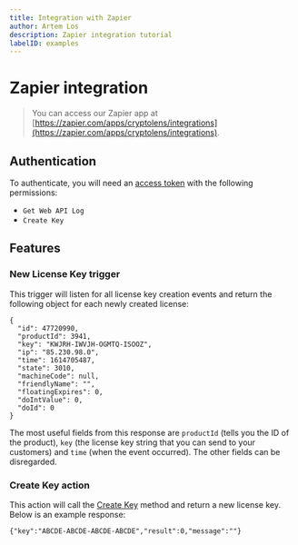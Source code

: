 ```yaml
---
title: Integration with Zapier
author: Artem Los
description: Zapier integration tutorial
labelID: examples
---
```


# Zapier integration

> You can access our Zapier app at [https://zapier.com/apps/cryptolens/integrations](https://zapier.com/apps/cryptolens/integrations).

## Authentication
To authenticate, you will need an [access token](https://app.cryptolens.io/User/AccessToken#/) with the following permissions:

* `Get Web API Log`
* `Create Key`

## Features
### New License Key trigger
This trigger will listen for all license key creation events and return the following object for each newly created license:

```
{
  "id": 47720990,
  "productId": 3941,
  "key": "KWJRH-IWVJH-OGMTQ-ISOOZ",
  "ip": "85.230.98.0",
  "time": 1614705487,
  "state": 3010,
  "machineCode": null,
  "friendlyName": "",
  "floatingExpires": 0,
  "doIntValue": 0,
  "doId": 0
}
```

The most useful fields from this response are `productId` (tells you the ID of the product), `key` (the license key string that you can send to your customers) and `time` (when the event occurred). The other fields can be disregarded.

### Create Key action
This action will call the [Create Key](https://app.cryptolens.io/docs/api/v3/CreateKey/) method and return a new license key. Below is an example response:

```
{"key":"ABCDE-ABCDE-ABCDE-ABCDE","result":0,"message":""}
```